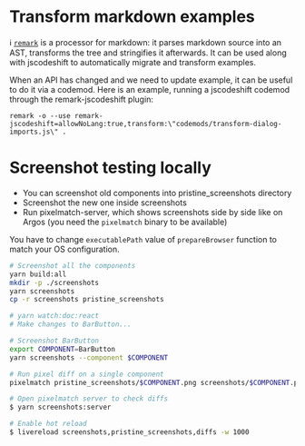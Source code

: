 # Transform markdown examples

:information_source: [`remark`][remark] is a processor for markdown: it parses markdown source into an AST,
transforms the tree and stringifies it afterwards. It can be used along with
jscodeshift to automatically migrate and transform examples.

When an API has changed and we need to update example, it can be useful to do it via a codemod. Here
is an example, running a jscodeshift codemod through the remark-jscodeshift plugin:

```
remark -o --use remark-jscodeshift=allowNoLang:true,transform:\"codemods/transform-dialog-imports.js\" .
```

[remark]: https://github.com/remarkjs/remark

# Screenshot testing locally

* You can screenshot old components into pristine_screenshots directory
* Screenshot the new one inside screenshots
* Run pixelmatch-server, which shows screenshots side by side like on Argos (you need the `pixelmatch` binary to be available)

You have to change `executablePath` value of `prepareBrowser` function to match your OS configuration.

```bash
# Screenshot all the components
yarn build:all
mkdir -p ./screenshots
yarn screenshots
cp -r screenshots pristine_screenshots

# yarn watch:doc:react
# Make changes to BarButton...

# Screenshot BarButton
export COMPONENT=BarButton
yarn screenshots --component $COMPONENT

# Run pixel diff on a single component
pixelmatch pristine_screenshots/$COMPONENT.png screenshots/$COMPONENT.png diff/$COMPONENT.png 0.1

# Open pixelmatch server to check diffs
$ yarn screenshots:server

# Enable hot reload
$ livereload screenshots,pristine_screenshots,diffs -w 1000
```
